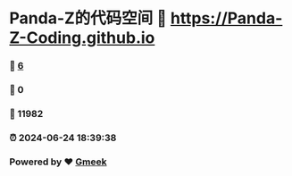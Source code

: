 # Panda-Z的代码空间 :link: https://Panda-Z-Coding.github.io 
### :page_facing_up: [6](https://Panda-Z-Coding.github.io/tag.html) 
### :speech_balloon: 0 
### :hibiscus: 11982 
### :alarm_clock: 2024-06-24 18:39:38 
### Powered by :heart: [Gmeek](https://github.com/Meekdai/Gmeek)
